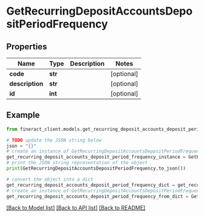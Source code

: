 # GetRecurringDepositAccountsDepositPeriodFrequency


## Properties

Name | Type | Description | Notes
------------ | ------------- | ------------- | -------------
**code** | **str** |  | [optional] 
**description** | **str** |  | [optional] 
**id** | **int** |  | [optional] 

## Example

```python
from fineract_client.models.get_recurring_deposit_accounts_deposit_period_frequency import GetRecurringDepositAccountsDepositPeriodFrequency

# TODO update the JSON string below
json = "{}"
# create an instance of GetRecurringDepositAccountsDepositPeriodFrequency from a JSON string
get_recurring_deposit_accounts_deposit_period_frequency_instance = GetRecurringDepositAccountsDepositPeriodFrequency.from_json(json)
# print the JSON string representation of the object
print(GetRecurringDepositAccountsDepositPeriodFrequency.to_json())

# convert the object into a dict
get_recurring_deposit_accounts_deposit_period_frequency_dict = get_recurring_deposit_accounts_deposit_period_frequency_instance.to_dict()
# create an instance of GetRecurringDepositAccountsDepositPeriodFrequency from a dict
get_recurring_deposit_accounts_deposit_period_frequency_from_dict = GetRecurringDepositAccountsDepositPeriodFrequency.from_dict(get_recurring_deposit_accounts_deposit_period_frequency_dict)
```
[[Back to Model list]](../README.md#documentation-for-models) [[Back to API list]](../README.md#documentation-for-api-endpoints) [[Back to README]](../README.md)


